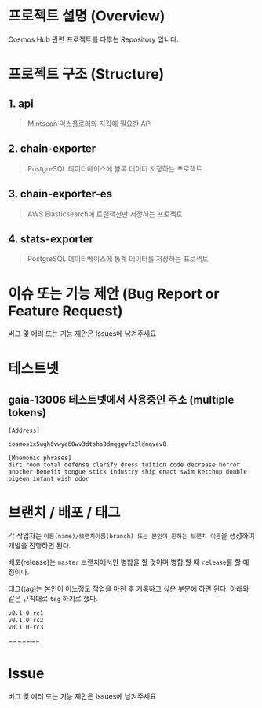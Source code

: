 # 프로젝트 설명 (Overview)

Cosmos Hub 관련 프로젝트를 다루는 Repository 입니다.

# 프로젝트 구조 (Structure)

## 1. api 

> Mintscan 익스플로러와 지갑에 필요한 API

## 2. chain-exporter

> PostgreSQL 데이터베이스에 블록 데이터 저장하는 프로젝트

## 3. chain-exporter-es 

> AWS Elasticsearch에 트랜잭션만 저장하는 프로젝트

## 4. stats-exporter

> PostgreSQL 데이터베이스에 통계 데이터를 저장하는 프로젝트

# 이슈 또는 기능 제안 (Bug Report or Feature Request)

버그 및 에러 또는 기능 제안은 Issues에 남겨주세요

# 테스트넷 

## gaia-13006 테스트넷에서 사용중인 주소 (multiple tokens)

```
[Address]

cosmos1x5wgh6vwye60wv3dtshs9dmqggwfx2ldnqvev0

[Mnemonic phrases]
dirt room total defense clarify dress tuition code decrease horror another benefit tongue stick industry ship enact swim ketchup double pigeon infant wish odor
```

# 브랜치 / 배포 / 태그

각 작업자는 `이름(name)/브랜치이름(branch) 또는 본인이 원하는 브랜치 이름`을 생성하여 개발을 진행하면 된다.

배포(release)는 `master` 브랜치에서만 병합을 할 것이며 병합 할 때 `release`를 할 예정이다.

태그(tag)는 본인이 어느정도 작업을 마친 후 기록하고 싶은 부분에 하면 된다. 아래와 같은 규칙대로 `tag` 하기로 했다.

```
v0.1.0-rc1
v0.1.0-rc2
v0.1.0-rc3
```
=======

# Issue 

버그 및 에러 또는 기능 제안은 Issues에 남겨주세요

